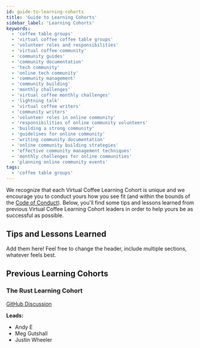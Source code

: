 ```yaml
---
id: guide-to-learning-cohorts
title: 'Guide to Learning Cohorts'
sidebar_label: 'Learning Cohorts'
keywords:
  - 'coffee table groups'
  - 'virtual coffee coffee table groups'
  - 'volunteer roles and responsibilities'
  - 'virtual coffee community'
  - 'community guides'
  - 'community documentation'
  - 'tech community'
  - 'online tech community'
  - 'community management'
  - 'community building'
  - 'monthly challenges'
  - 'virtual coffee monthly challenges'
  - 'lightning talk'
  - 'virtual coffee writers'
  - 'community writers'
  - 'volunteer roles in online community'
  - 'responsibilities of online community volunteers'
  - 'building a strong community'
  - 'guidelines for online community'
  - 'writing community documentation'
  - 'online community building strategies'
  - 'effective community management techniques'
  - 'monthly challenges for online communities'
  - 'planning online community events'
tags:
  - 'coffee table groups'
---
```


We recognize that each Virtual Coffee Learning Cohort is unique and we encourage you to conduct yours how you see fit (and within the bounds of the [Code of Conduct](https://virtualcoffee.io/code-of-conduct)). Below, you'll find some tips and lessons learned from previous Virtual Coffee Learning Cohort leaders in order to help yours be as successful as possible.

## Tips and Lessons Learned

Add them here! Feel free to change the header, include multiple sections, whatever feels best.

## Previous Learning Cohorts

### The Rust Learning Cohort

[GitHub Discussion](https://github.com/orgs/Virtual-Coffee/discussions/1122)

**Leads:**

- Andy E
- Meg Gutshall
- Justin Wheeler

